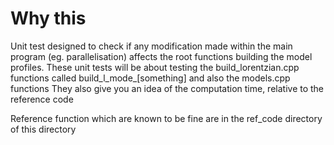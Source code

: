 # Why this

Unit test designed to check if any modification made within the main program (eg. parallelisation)
affects the root functions building the model profiles.
These unit tests will be about testing the build_lorentzian.cpp functions called build_l_mode_[something]
and also the models.cpp functions 
They also give you an idea of the computation time, relative to the reference code

Reference function which are known to be fine are in the ref_code directory of this directory
 
